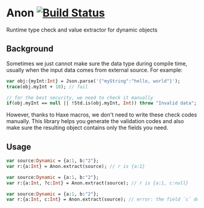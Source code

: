 # Anon [![Build Status](https://travis-ci.org/haxetink/tink_anon.svg?branch=master)](https://travis-ci.org/haxetink/tink_anon)

Runtime type check and value extractor for dynamic objects

## Background

Sometimes we just cannot make sure the data type during compile time,
usually when the input data comes from external source. For example:

```haxe
var obj:{myInt:Int} = Json.parse('{"myString":"hello, world"}');
trace(obj.myInt + 10); // fail

// for the best security, we need to check it manually
if(obj.myInt == null || !Std.is(obj.myInt, Int)) throw "Invalid data";
```

However, thanks to Haxe macros, we don't need to write these check codes manually.
This library helps you generate the validation codes and also make sure the resulting
object contains only the fields you need.

## Usage

```haxe
var source:Dynamic = {a:1, b:"2"};
var r:{a:Int} = Anon.extract(source); // r is {a:1}

var source:Dynamic = {a:1, b:"2"};
var r:{a:Int, ?c:Int} = Anon.extract(source); // r is {a:1, c:null}

var source:Dynamic = {a:1, b:"2"};
var r:{a:Int, c:Int} = Anon.extract(source); // error: the field `c` does not exist
```